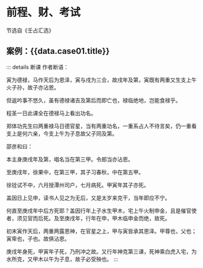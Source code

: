 <script setup>
import Case01 from '../../components/LiurenCase/index.vue';
import data from "./data01"
</script>

# 前程、财、考试

节选自《壬占汇选》

## 案例：{{data.case01.title}}

<Case01 :data="data.case01"/>

::: details 断课
作者断语：

寅为德禄，马作天后为恩泽，寅与戌为三合，故戌年及第，寅既有两重又生支上午火子孙，故子亦沾恩。

但返吟事不悠久，虽有德禄诸吉及第后而即亡也，禄临绝地，岂能食禄乎。

程圣一日此课全在德禄马上看出功名。

郑体功先生曰两重禄马日德官星，当有两重功名，一重系占人不待言矣，仍一重看支上是何六亲，今支上午为子息故父子同及第。

邵彦和曰：

本主身庚戌年及第，唱名当在第三甲。令郎当亦沾恩。

至庚戌年，徐果中，在第三甲，其子习春秋，中在第五甲。

徐铨试不中，六月授潭州司户，七月病死。甲寅年其子亦死。

盖因日上见申，读书人见之为无后，又是太岁来克干，当年即应不宁。

何直至庚戌年中后方死耶？盖因行年上子水生甲木，宅上午火制申金，且是催官使者，须见官而后死。及至庚戌年，行年在申，甲木临申金而绝，故死。

初末寅作天后，两重两露恩神，在官星之上，甲与寅皆承其恩泽。甲尊也，父也；寅卑也，子也。故俱沾恩。

庚戌年身死，甲寅年子死，乃刑冲之故。又行年神克第三课，死神乘白虎入宅，为水所克，又甲木以午为子息，故子必受殃也。
:::
